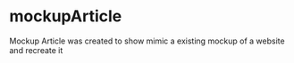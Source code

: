 # mockupArticle

Mockup Article was created to show mimic a existing mockup of a website and recreate it

